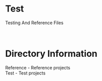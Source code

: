 # Test
Testing And Reference Files<br /><br /><br />
# Directory Information
Reference - Reference projects<br />
Test - Test projects<br /><br /><br />
